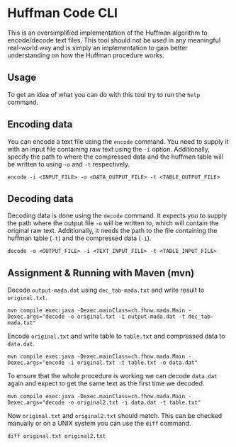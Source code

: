# Huffman Code CLI

This is an oversimplified implementation of the Huffman algorithm to encode/decode text files.
This tool should not be used in any meaningful real-world way and is simply an implementation to gain better understanding on how the Huffman procedure works.

## Usage
To get an idea of what you can do with this tool try to run the `help` command.

## Encoding data
You can encode a text file using the `encode` command.
You need to supply it with an input file containing raw text using the `-i` option. 
Additionally, specify the path to where the compressed data and the huffman table will be written to using `-o` and `-t` respectively.
```
encode -i <INPUT_FILE> -o <DATA_OUTPUT_FILE> -t <TABLE_OUTPUT_FILE>
```

## Decoding data

Decoding data is done using the `decode` command. It expects you to supply the path where the output file `-o` will be written to, which will contain the original raw text.
Additionally, it needs the path to the file containing the huffman table (`-t`) and the compressed data (`-i`). 

```
decode -o <OUTPUT_FILE> -i <TEXT_INPUT_FILE> -t <TABLE_INPUT_FILE> 
```

## Assignment & Running with Maven (mvn)

Decode `output-mada.dat` using `dec_tab-mada.txt` and write result to `original.txt`.

```shell
mvn compile exec:java -Dexec.mainClass=ch.fhnw.mada.Main -Dexec.args="decode -o original.txt -i output-mada.dat -t dec_tab-mada.txt"
```

Encode `original.txt` and write table to `table.txt` and compressed data to `data.dat`.
```shell
mvn compile exec:java -Dexec.mainClass=ch.fhnw.mada.Main -Dexec.args="encode -i original.txt -t table.txt -o data.dat"
```

To ensure that the whole procedure is working we can decode `data.dat` again and expect to get the same text as the first time we decoded.
```shell
mvn compile exec:java -Dexec.mainClass=ch.fhnw.mada.Main -Dexec.args="decode -o original2.txt -i data.dat -t table.txt"
```

Now `original.txt` and `original2.txt` should match. This can be checked manually or on a UNIX system you can use the `diff` command.
```shell
diff original.txt original2.txt
```

